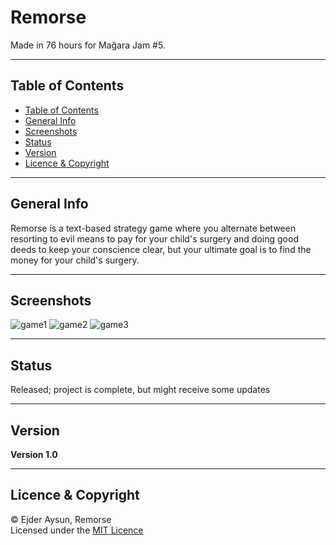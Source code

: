 # Remorse
Made in 76 hours for Mağara Jam #5.

---
## Table of Contents
  * [Table of Contents](#table-of-contents)
  * [General Info](#general-info)
  * [Screenshots](#screenshots)
  * [Status](#status)
  * [Version](#version)
  * [Licence & Copyright](#licence--copyright)

---
## General Info
Remorse is a text-based strategy game where you alternate between resorting to evil means to pay for your child's surgery and doing good deeds to keep your conscience clear, but your ultimate goal is to find the money for your child's surgery.

---
## Screenshots
![game1](https://user-images.githubusercontent.com/71559273/194382560-504425b6-4060-4c66-8811-ea4e36dbeb74.png)
![game2](https://user-images.githubusercontent.com/71559273/194382553-7e3d7907-c3f3-474d-93ea-18f7c375013d.png)
![game3](https://user-images.githubusercontent.com/71559273/194382548-4e45555f-4d8c-4cae-954f-55f787eb6224.png)

---
## Status
Released; project is complete, but might receive some updates

---
## Version
**Version 1.0**

---
## Licence & Copyright
© Ejder Aysun, Remorse  
Licensed under the [MIT Licence](https://github.com/EjderAysun/Remorse/blob/main/LICENCE)